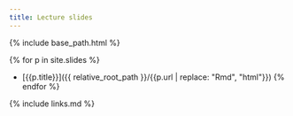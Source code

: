 ```yaml
---
title: Lecture slides
---
```


{% include base_path.html %}

<!-- - [{{p.title}}]({{ relative_root_path }}/{{p.url | replace: "Rmd", "pdf"}}) -->
{% for p in site.slides %}
- [{{p.title}}]({{ relative_root_path }}/{{p.url | replace: "Rmd", "html"}})
{% endfor %}


{% include links.md %}
